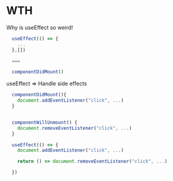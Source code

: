 # WTH

Why is useEffect so weird!

```jsx
  useEffect(() => {
    ...
  },[])

  ===

  componentDidMount()
```

useEffect => Handle side effects

```jsx
  componentDidMount(){
    document.addEventListener("click", ...)
  }


  componentWillUnmount() {
    document.removeEventListener("click", ...)
  }
```

```jsx
  useEffect(() => {
    document.addEventListener("click", ...)

    return () => document.removeEventListener("click", ...)

  })
```
